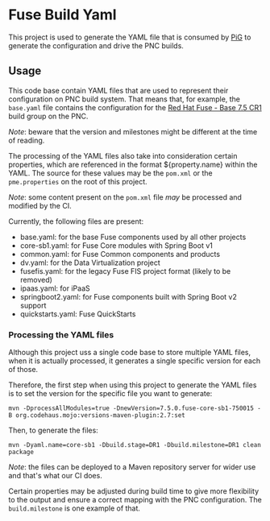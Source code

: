 # Fuse Build Yaml

This project is used to generate the YAML file that is consumed by [PiG](https://gitlab.cee.redhat.com/tcunning/piglet)
to generate the configuration and drive the PNC builds.

## Usage

This code base contain YAML files that are used to represent their configuration on PNC
build system. That means that, for example, the `base.yaml` file contains the configuration
for the [Red Hat Fuse - Base 7.5 CR1](http://orch.psi.redhat.com/pnc-web/#/build-groups/179)
build group on the PNC.

*Note*: beware that the version and milestones might be different at the time of reading.

The processing of the YAML files also take into consideration certain properties, which are
referenced in the format ${property.name} within the YAML. The source for these values may
be the `pom.xml` or the `pme.properties` on the root of this project.

*Note*: some content present on the `pom.xml` file *may* be processed and modified by the
CI.

Currently, the following files are present:

* base.yaml: for the base Fuse components used by all other projects
* core-sb1.yaml: for Fuse Core modules with Spring Boot v1
* common.yaml: for Fuse Common components and products
* dv.yaml: for the Data Virtualization project
* fusefis.yaml: for the legacy Fuse FIS project format (likely to be removed)
* ipaas.yaml: for iPaaS
* springboot2.yaml: for Fuse components built with Spring Boot v2 support
* quickstarts.yaml: Fuse QuickStarts

### Processing the YAML files

Although this project uss a single code base to store multiple YAML files, when it is
actually processed, it generates a single specific version for each of those.

Therefore, the first step when using this project to generate the YAML files is to set the
version for the specific file you want to generate:

```mvn -DprocessAllModules=true -DnewVersion=7.5.0.fuse-core-sb1-750015 -B org.codehaus.mojo:versions-maven-plugin:2.7:set```

Then, to generate the files:

```mvn -Dyaml.name=core-sb1 -Dbuild.stage=DR1 -Dbuild.milestone=DR1 clean package```

*Note*: the files can be deployed to a Maven repository server for wider use and that's what
our CI does.

Certain properties may be adjusted during build time to give more flexibility
to the output and ensure a correct mapping with the PNC configuration. The
`build.milestone` is one example of that.
